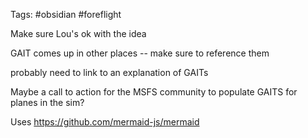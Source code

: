 
Tags: #obsidian #foreflight

Make sure Lou's ok with the idea

GAIT comes up in other places -- make sure to reference them

probably need to link to an explanation of GAITs

Maybe a call to action for the MSFS community to populate GAITS for planes in the sim?

Uses https://github.com/mermaid-js/mermaid